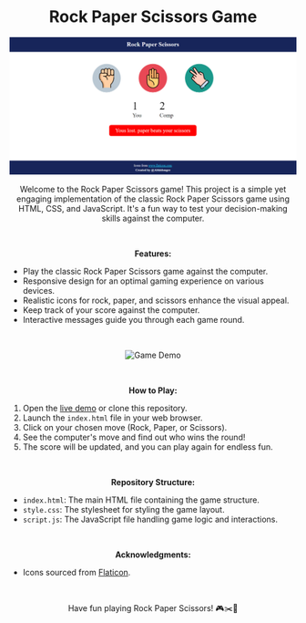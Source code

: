 <h1 align="center">Rock Paper Scissors Game</h1>

<p align="center">
  <img src="./images/preview.png" alt="Game Preview">
</p>

<p align="center">
  Welcome to the Rock Paper Scissors game! This project is a simple yet engaging implementation of the classic Rock Paper Scissors game using HTML, CSS, and JavaScript. It's a fun way to test your decision-making skills against the computer.
</p>

<br />

<p align="center">
  <strong>Features:</strong>
</p>

- Play the classic Rock Paper Scissors game against the computer.
- Responsive design for an optimal gaming experience on various devices.
- Realistic icons for rock, paper, and scissors enhance the visual appeal.
- Keep track of your score against the computer.
- Interactive messages guide you through each game round.

<br />

<p align="center">
  <img src="./images/demo.gif" alt="Game Demo" width="70%">
</p>

<br />

<p align="center">
  <strong>How to Play:</strong>
</p>

1. Open the [live demo](#) or clone this repository.
2. Launch the `index.html` file in your web browser.
3. Click on your chosen move (Rock, Paper, or Scissors).
4. See the computer's move and find out who wins the round!
5. The score will be updated, and you can play again for endless fun.

<br />

<p align="center">
  <strong>Repository Structure:</strong>
</p>

- `index.html`: The main HTML file containing the game structure.
- `style.css`: The stylesheet for styling the game layout.
- `script.js`: The JavaScript file handling game logic and interactions.

<br />

<p align="center">
  <strong>Acknowledgments:</strong>
</p>

- Icons sourced from [Flaticon](https://www.flaticon.com/).

<br />

<p align="center">
  Have fun playing Rock Paper Scissors! 🎮✂️📜
</p>
